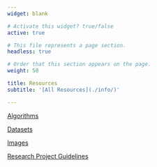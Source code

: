 ```yaml
---
widget: blank

# Activate this widget? true/false
active: true

# This file represents a page section.
headless: true

# Order that this section appears on the page.
weight: 50

title: Resources
subtitle: '[All Resources](./info/)'

---
```


<i class="fas fa-laptop-code"></i> [Algorithms](/info/algorithms)

<i class="fas fa-database"></i> [Datasets](/info/datasets)

<i class="fas fa-images"></i> [Images](/info/images)

<i class="fas fa-university"></i> [Research Project Guidelines](/info/tools/project_guidelines)